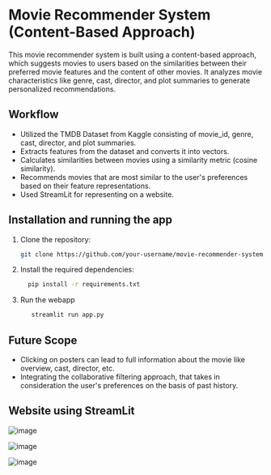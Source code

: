 # Movie Recommender System (Content-Based Approach)

This movie recommender system is built using a content-based approach, which suggests movies to users based on the similarities between their preferred movie features and the content of other movies. It analyzes movie characteristics like genre, cast, director, and plot summaries to generate personalized recommendations.

## Workflow

- Utilized the TMDB Dataset from Kaggle consisting of movie_id, genre, cast, director, and plot summaries.
- Extracts features from the dataset and converts it into vectors.
- Calculates similarities between movies using a similarity metric (cosine similarity).
- Recommends movies that are most similar to the user's preferences based on their feature representations.
- Used StreamLit for representing on a website.

## Installation and running the app

1. Clone the repository:

   ```bash
   git clone https://github.com/your-username/movie-recommender-system.git
   
2. Install the required dependencies:
    ```bash
      pip install -r requirements.txt
   ```

3. Run the webapp
   ```bash
      streamlit run app.py
   ```

## Future Scope

- Clicking on posters can lead to full information about the movie like overview, cast, director, etc.
- Integrating the collaborative filtering approach, that takes in consideration the user's preferences on the basis of past history.

## Website using StreamLit

![image](https://github.com/sejalapeno/movie-recommender-system/assets/110482301/542409f4-5bbc-45f2-8ca1-2f798456fa7d)

![image](https://github.com/sejalapeno/movie-recommender-system/assets/110482301/a170362a-2182-4b7a-b6dc-22d22b2c3242)

![image](https://github.com/sejalapeno/movie-recommender-system/assets/110482301/cb0b83da-f359-47a7-ba48-ab43e3f90dd9)

